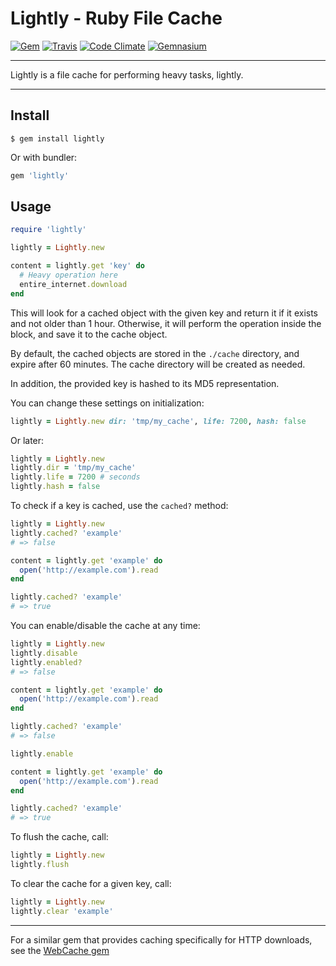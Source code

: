 Lightly - Ruby File Cache
==================================================

[![Gem](https://img.shields.io/gem/v/lightly.svg?style=flat-square)](https://rubygems.org/gems/lightly)
[![Travis](https://img.shields.io/travis/DannyBen/lightly.svg?style=flat-square)](https://travis-ci.org/DannyBen/lightly)
[![Code Climate](https://img.shields.io/codeclimate/github/DannyBen/lightly.svg?style=flat-square)](https://codeclimate.com/github/DannyBen/lightly)
[![Gemnasium](https://img.shields.io/gemnasium/DannyBen/lightly.svg?style=flat-square)](https://gemnasium.com/DannyBen/lightly)

---

Lightly is a file cache for performing heavy tasks, lightly.

---

Install
--------------------------------------------------

```
$ gem install lightly
```

Or with bundler:

```ruby
gem 'lightly'
```

Usage
--------------------------------------------------

```ruby
require 'lightly'

lightly = Lightly.new

content = lightly.get 'key' do
  # Heavy operation here
  entire_internet.download
end
```

This will look for a cached object with the given key and return it 
if it exists and not older than 1 hour. Otherwise, it will perform the
operation inside the block, and save it to the cache object.

By default, the cached objects are stored in the `./cache` directory, and
expire after 60 minutes. The cache directory will be created as needed.

In addition, the provided key is hashed to its MD5 representation.

You can change these settings on initialization:

```ruby
lightly = Lightly.new dir: 'tmp/my_cache', life: 7200, hash: false
```

Or later:

```ruby
lightly = Lightly.new
lightly.dir = 'tmp/my_cache'
lightly.life = 7200 # seconds
lightly.hash = false
```

To check if a key is cached, use the `cached?` method:

```ruby
lightly = Lightly.new
lightly.cached? 'example'
# => false

content = lightly.get 'example' do
  open('http://example.com').read
end

lightly.cached? 'example'
# => true
```

You can enable/disable the cache at any time:

```ruby
lightly = Lightly.new
lightly.disable
lightly.enabled? 
# => false

content = lightly.get 'example' do
  open('http://example.com').read
end

lightly.cached? 'example'
# => false

lightly.enable

content = lightly.get 'example' do
  open('http://example.com').read
end

lightly.cached? 'example'
# => true
```

To flush the cache, call:

```ruby
lightly = Lightly.new
lightly.flush
```

To clear the cache for a given key, call:

```ruby
lightly = Lightly.new
lightly.clear 'example'
```

---

For a similar gem that provides caching specifically for HTTP downloads,
see the [WebCache gem][1]


[1]: https://github.com/DannyBen/webcache
